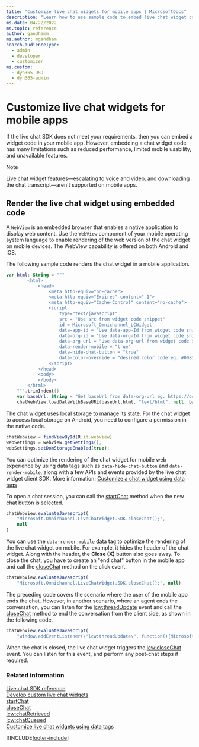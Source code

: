 ```yaml
---
title: "Customize live chat widgets for mobile apps | MicrosoftDocs"
description: "Learn how to use sample code to embed live chat widget code directly in your mobile apps."
ms.date: 04/22/2022
ms.topic: reference
author: gandhamm
ms.author: mgandham
search.audienceType: 
  - admin
  - developer
  - customizer
ms.custom: 
  - dyn365-USD
  - dyn365-admin
---
```


# Customize live chat widgets for mobile apps


If the live chat SDK does not meet your requirements, then you can embed a widget code in your mobile app. However, embedding a chat widget code has many limitations such as reduced performance, limited mobile usability, and unavailable features.

> [!NOTE]
> Live chat widget features&mdash;escalating to voice and video, and downloading the chat transcript&mdash;aren't supported on mobile apps.

## Render the live chat widget using embedded code

A `WebView` is an embedded browser that enables a native application to display web content. Use the `WebView` component of your mobile operating system language to enable rendering of the web version of the chat widget on mobile devices. The WebView capability is offered on both Android and iOS.

The following sample code renders the chat widget in a mobile application.

```kotlin
var html: String = """
        <html>
            <head>
                <meta http-equiv="no-cache">
                <meta http-equiv="Expires" content="-1">
                <meta http-equiv="Cache-Control" content="no-cache">
                <script 
                    type="text/javascript"
                    src = "Use src from widget code snippet"
                    id = Microsoft_Omnichannel_LCWidget
                    data-app-id = "Use data-app-Id from widget code snippet"
                    data-org-id = "Use data-org-Id from widget code snippet"
                    data-org-url = "Use data-org-url from widget code snippet"
                    data-render-mobile = "true"
                    data-hide-chat-button = "true"
                    data-color-override = "desired color code eg. #008577">
                </script>
            </head>
            <body>
            </body>
        </html>
    """.trimIndent()
    var baseUrl: String = "Get baseUrl from data-org-url eg. https://oc-cdn-ocprod.azureedge.net"
    chatWebView.loadDataWithBaseURL(baseUrl,html, "text/html", null, baseUrl)
```

The chat widget uses local storage to manage its state. For the chat widget to access local storage on Android, you need to configure a permission in the native code.

```javascript
chatWebView = findViewById(R.id.webview)
webSettings = webView.getSettings();
webSettings.setDomStorageEnabled(true);
```

You can optimize the rendering of the chat widget for mobile web experience by using data tags such as `data-hide-chat-button` and `data-render-mobile`, along with a few APIs and events provided by the live chat widget client SDK. More information: [Customize a chat widget using data tags](customize-chat-widget.md)

To open a chat session, you can call the [startChat](reference/methods/startchat.md) method when the new chat button is selected.

```javascript
chatWebView.evaluateJavascript(
    "Microsoft.Omnichannel.LiveChatWidget.SDK.closeChat();",
    null
)
```

You can use the `data-render-mobile` data tag to optimize the rendering of the live chat widget on mobile. For example, it hides the header of the chat widget. Along with the header, the **Close (X)** button also goes away. To close the chat, you have to create an "end chat" button in the mobile app and call the [closeChat](reference/methods/closeChat.md) method on the click event.

```javascript
chatWebView.evaluateJavascript(
    "Microsoft.Omnichannel.LiveChatWidget.SDK.closeChat();", null)
```

The preceding code covers the scenario where the user of the mobile app ends the chat. However, in another scenario, where an agent ends the conversation, you can listen for the [lcw:threadUpdate](reference/events/lcw-threadUpdate.md) event and call the [closeChat](reference/methods/closeChat.md) method to end the conversation from the client side, as shown in the following code.

```javascript
chatWebView.evaluateJavascript(
    "window.addEventListener(\"lcw:threadUpdate\", function(){Microsoft.Omnichannel.LiveChatWidget.SDK.closeChat();})", null)
```

When the chat is closed, the live chat widget triggers the [lcw:closeChat](reference/events/lcw-closechat.md) event. You can listen for this event, and perform any post-chat steps if required.

### Related information

[Live chat SDK reference](omnichannel-reference.md)  
[Develop custom live chat widgets](develop-live-chat-widget.md)  
[startChat](reference/methods/startchat.md)  
[closeChat](reference/methods/closeChat.md)  
[lcw:chatRetrieved](reference/events/lcw-chatRetrieved.md)  
[lcw:chatQueued](reference/events/lcw-chatQueued.md)  
[Customize live chat widgets using data tags](customize-chat-widget.md)  

[!INCLUDE[footer-include](../../includes/footer-banner.md)]
